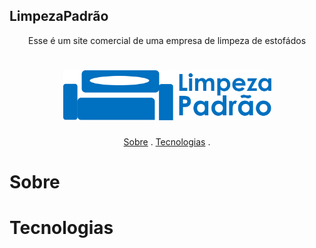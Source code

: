 ## LimpezaPadrão

<p align="center">Esse é um site comercial de uma empresa de limpeza de estofádos</p>

<h1 align="center">
    <img alt="limpezapadrao" title="limpezapadrao" src="https://github.com/luanaAlm/limpezapadrao/blob/main/static/img/logo2.png" height="80"  />
</h1>

<p align="center">
    <a href="#sobre">Sobre</a> . 
    <a href="#Tecnologias">Tecnologias</a> . 
</p>


# Sobre

# Tecnologias

